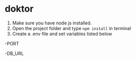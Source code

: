 # doktor

1. Make sure you have node js installed.
2. Open the project folder and type `npm install` in terminal
3. Create a .env file and set variables listed below

-PORT

-DB_URL
